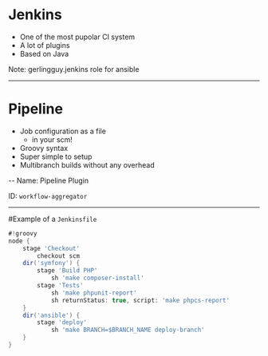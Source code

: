 # Jenkins

- One of the most pupolar CI system
- A lot of plugins
- Based on Java


Note:
gerlingguy.jenkins role for ansible

---

# Pipeline

- Job configuration as a file
    + in your scm!
- Groovy syntax
- Super simple to setup
- Multibranch builds without any overhead

--
Name: Pipeline Plugin

ID: `workflow-aggregator`

---

#Example of a `Jenkinsfile`
```groovy
#!groovy
node {
    stage 'Checkout'
        checkout scm
    dir('symfony') {
        stage 'Build PHP'
            sh 'make composer-install'
        stage 'Tests'
            sh 'make phpunit-report'
            sh returnStatus: true, script: 'make phpcs-report'
    }
    dir('ansible') {
        stage 'deploy'
            sh 'make BRANCH=$BRANCH_NAME deploy-branch'
    }
}
```